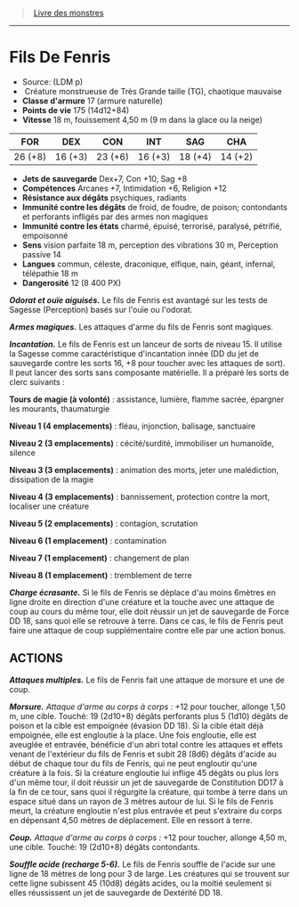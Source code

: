 ﻿> [Livre des monstres](tome_of_beasts.md)

---

# Fils De Fenris

- Source: (LDM p)
-  Créature monstrueuse de Très Grande taille (TG), chaotique mauvaise
- **Classe d'armure** 17 (armure naturelle)
- **Points de vie** 175 (14d12+84)
- **Vitesse** 18 m, fouissement 4,50 m (9 m dans la glace ou la neige)

|FOR|DEX|CON|INT|SAG|CHA|
|---|---|---|---|---|---|
|26 (+8)|16 (+3)|23 (+6)|16 (+3)|18 (+4)|14 (+2)|

- **Jets de sauvegarde** Dex+7, Con +10, Sag +8
- **Compétences** Arcanes +7, Intimidation +6, Religion +12
- **Résistance aux dégâts** psychiques, radiants
- **Immunité contre les dégâts** de froid, de foudre, de poison; contondants et perforants infligés par des armes non magiques
- **Immunité contre les états** charmé, épuisé, terrorisé, paralysé, pétrifié, empoisonné
- **Sens** vision parfaite 18 m, perception des vibrations 30 m, Perception passive 14
- **Langues** commun, céleste, draconique, elfique, nain, géant, infernal, télépathie 18 m
- **Dangerosité** 12 (8 400 PX)

**_Odorat et ouïe aiguisés._** Le fils de Fenris est avantagé sur les tests de Sagesse (Perception) basés sur l'ouïe ou l'odorat.

**_Armes magiques._** Les attaques d'arme du fils de Fenris sont magiques.

**_Incantation._** Le fils de Fenris est un lanceur de sorts de niveau 15. Il utilise la Sagesse comme caractéristique d'incantation innée (DD du jet de sauvegarde contre les sorts 16, +8 pour toucher avec les attaques de sort). Il peut lancer des sorts sans composante matérielle. Il a préparé les sorts de clerc suivants :

**Tours de magie (à volonté)** : assistance, lumière, flamme sacrée, épargner les mourants, thaumaturgie

**Niveau 1 (4 emplacements)** : fléau, injonction, balisage, sanctuaire

**Niveau 2 (3 emplacements)** : cécité/surdité, immobiliser un humanoïde, silence

**Niveau 3 (3 emplacements)** : animation des morts, jeter une malédiction, dissipation de la magie

**Niveau 4 (3 emplacements)** : bannissement, protection contre la mort, localiser une créature

**Niveau 5 (2 emplacements)** : contagion, scrutation

**Niveau 6 (1 emplacement)** : contamination

**Niveau 7 (1 emplacement)** : changement de plan

**Niveau 8 (1 emplacement)** : tremblement de terre

**_Charge écrasante._** Si le fils de Fenris se déplace d'au moins 6mètres en ligne droite en direction d'une créature et la touche avec une attaque de coup au cours du même tour, elle doit réussir un jet de sauvegarde de Force DD 18, sans quoi elle se retrouve à terre. Dans ce cas, le fils de Fenris peut faire une attaque de coup supplémentaire contre elle par une action bonus.

## ACTIONS

**_Attaques multiples._** Le fils de Fenris fait une attaque de morsure et une de coup.

**_Morsure._** _Attaque d'arme au corps à corps :_ +12 pour toucher, allonge 1,50 m, une cible. Touché: 19 (2d10+8) dégâts perforants plus 5 (1d10) dégâts de poison et la cible est empoignée (évasion DD 18). Si la cible était déjà empoignée, elle est engloutie à la place. Une fois engloutie, elle est aveuglée et entravée, bénéficie d'un abri total contre les attaques et effets venant de l'extérieur du fils de Fenris et subit 28 (8d6) dégâts d'acide au début de chaque tour du fils de Fenris, qui ne peut engloutir qu'une créature à la fois. Si la créature engloutie lui inflige 45 dégâts ou plus lors d'un même tour, il doit réussir un jet de sauvegarde de Constitution DD17 à la fin de ce tour, sans quoi il régurgite la créature, qui tombe à terre dans un espace situé dans un rayon de 3 mètres autour de lui. Si le fils de Fenris meurt, la créature engloutie n'est plus entravée et peut s'extraire du corps en dépensant 4,50 mètres de déplacement. Elle en ressort à terre.

**_Coup._** _Attaque d'arme au corps à corps :_ +12 pour toucher, allonge 4,50 m, une cible. Touché: 19 (2d10+8) dégâts contondants.

**_Souffle acide (recharge 5-6)._** Le fils de Fenris souffle de l'acide sur une ligne de 18 mètres de long pour 3 de large. Les créatures qui se trouvent sur cette ligne subissent 45 (10d8) dégâts acides, ou la moitié seulement si elles réussissent un jet de sauvegarde de Dextérité DD 18.


